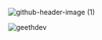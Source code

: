 ![github-header-image (1)](https://github.com/geethdev/geethdev/assets/75660243/0cecc4e7-70f3-4499-989e-743ca9020742)

<p align="left"> <img src="https://komarev.com/ghpvc/?username=geethdev&label=Profile%20views&color=0e75b6&style=flat" alt="geethdev" /> </p>








